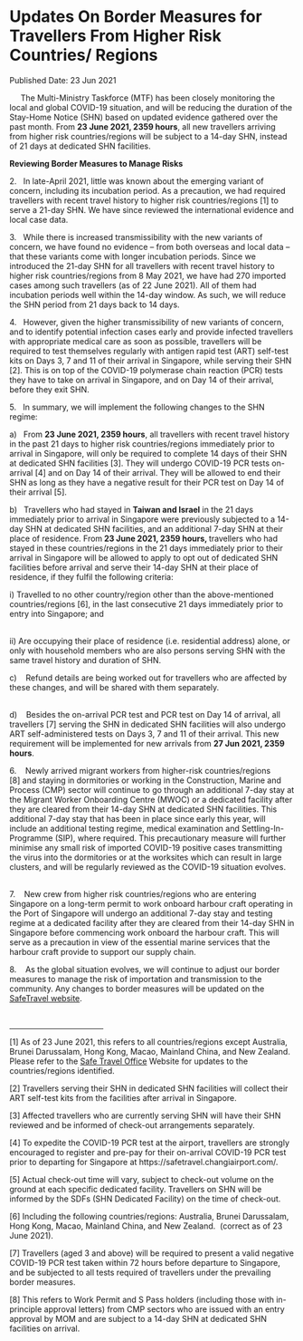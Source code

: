 <html>
    <meta http-equiv="Content-Type" content="text/html; charset=utf-8"/>
    <meta charset="utf-8"/>
    <title>Updates On Border Measures for Travellers From Higher Risk Countries/ Regions </title>
    <body><h1>Updates On Border Measures for Travellers From Higher Risk Countries/ Regions </h1>
    <p>Published Date: 23 Jun 2021</p> <p>&nbsp; &nbsp; &nbsp;The Multi-Ministry Taskforce (MTF) has been closely monitoring the local and global COVID-19 situation, and will be reducing the duration of the Stay-Home Notice (SHN) based on updated evidence gathered over the past month. From <strong>23 June 2021, 2359 hours</strong>, all new travellers arriving from higher risk countries/regions will be subject to a 14-day SHN, instead of 21 days at dedicated SHN facilities.</p> <p><strong>Reviewing Border Measures to Manage Risks</strong></p> <p>2.&nbsp; &nbsp;In late-April 2021, little was known about the emerging variant of concern, including its incubation period. As a precaution, we had required travellers with recent travel history to higher risk countries/regions [1]&nbsp;to serve a 21-day SHN. We have since reviewed the international evidence and local case data.</p><p><p>3.&nbsp; &nbsp;While there is increased transmissibility with the new variants of concern, we have found no evidence – from both overseas and local data – that these variants come with longer incubation periods. Since we introduced the 21-day SHN for all travellers with recent travel history to higher risk countries/regions from 8 May 2021, we have had 270 imported cases among such travellers (as of 22 June 2021). All of them had incubation periods well within the 14-day window. As such, we will reduce the SHN period from 21 days back to 14 days.</p></p><p><p>4.&nbsp; &nbsp;However, given the higher transmissibility of new variants of concern, and to identify potential infection cases early and provide infected travellers with appropriate medical care as soon as possible, travellers will be required to test themselves regularly with antigen rapid test (ART) self-test kits on Days 3, 7 and 11 of their arrival in Singapore, while serving their SHN [2]. This is on top of the COVID-19 polymerase chain reaction (PCR) tests they have to take on arrival in Singapore, and on Day 14 of their arrival, before they exit SHN.</p></p><p><p>5.&nbsp; &nbsp;In summary, we will implement the following changes to the SHN regime:</p></p><p><p>a)&nbsp; &nbsp;From <strong>23 June 2021, 2359 hours</strong>, all travellers with recent travel history in the past 21 days to higher risk countries/regions immediately prior to arrival in Singapore, will only be required to complete 14 days of their SHN at dedicated SHN facilities [3]. They will undergo COVID-19 PCR tests on-arrival [4]&nbsp;and on Day 14 of their arrival. They will be allowed to end their SHN as long as they have a negative result for their PCR test on Day 14 of their arrival [5].</p></p><p><p>b)&nbsp; &nbsp;Travellers who had stayed in <strong>Taiwan and Israel</strong> in the 21 days immediately prior to arrival in Singapore were previously subjected to a 14-day SHN at dedicated SHN facilities, and an additional 7-day SHN at their place of residence. From<strong> 23 June 2021, 2359 hours, </strong>travellers who had stayed in these countries/regions in the 21 days immediately prior to their arrival in Singapore will be allowed to apply to opt out of dedicated SHN facilities before arrival and serve their 14-day SHN at their place of residence, if they fulfil the following criteria:</p></p><p>i) Travelled to no other country/region other than the above-mentioned countries/regions [6], in the last consecutive 21 days immediately prior to entry into Singapore; and <p><br>ii) Are occupying their place of residence (i.e. residential address) alone, or only with household members who are also persons serving SHN with the same travel history and duration of SHN.<br></p></p><p>c)&nbsp; &nbsp; Refund details are being worked out for travellers who are affected by these changes, and will be shared with them separately.<p><br>d)&nbsp; &nbsp; Besides the on-arrival PCR test and PCR test on Day 14 of arrival, all travellers [7]&nbsp;serving the SHN in dedicated SHN facilities will also undergo ART self-administered tests on Days 3, 7 and 11 of their arrival. This new requirement will be implemented for new arrivals from <strong>27 Jun 2021, 2359 hours</strong>.<br></p></p><p>6.&nbsp; &nbsp; Newly arrived migrant workers from higher-risk countries/regions [8]&nbsp;and staying in dormitories or working in the Construction, Marine and Process (CMP) sector will continue to go through an additional 7-day stay at the Migrant Worker Onboarding Centre (MWOC) or a dedicated facility after they are cleared from their 14-day SHN at dedicated SHN facilities. This additional 7-day stay that has been in place since early this year, will include an additional testing regime, medical examination and Settling-In-Programme (SIP), where required. This precautionary measure will further minimise any small risk of imported COVID-19 positive cases transmitting the virus into the dormitories or at the worksites which can result in large clusters, and will be regularly reviewed as the COVID-19 situation evolves.<p><br>7.&nbsp; &nbsp; New crew from higher risk countries/regions who are entering Singapore on a long-term permit to work onboard harbour craft operating in the Port of Singapore will undergo an additional 7-day stay and testing regime at a dedicated facility after they are cleared from their 14-day SHN in Singapore before commencing work onboard the harbour craft. This will serve as a precaution in view of the essential marine services that the harbour craft provide to support our supply chain.</p></p><p>8.&nbsp; &nbsp; As the global situation evolves, we will continue to adjust our border measures to manage the risk of importation and transmission to the community. Any changes to border measures will be updated on the <a href="https://safetravel.ica.gov.sg/">SafeTravel website</a>. </p> <div><br clear="all"> <hr align="left" size="1" width="33%"> <div id="ftn1"> <p>[1] As of 23 June 2021, this refers to all countries/regions except Australia, Brunei Darussalam, Hong Kong, Macao, Mainland China, and New Zealand. Please refer to the <a href="file:///C:/Users/nataliexxgoh/Documents/Comms/Press%20Releases/11%20Jun%202021/18%20Jun%202021%20-%2014D%20SHN/PR/safetravel.ica.gov.sg">Safe Travel Office</a> Website for updates to the countries/regions identified.</p> </div> <div id="ftn2"> <p>[2] Travellers serving their SHN in dedicated SHN facilities will collect their ART self-test kits from the facilities after arrival in Singapore.</p> </div> <div id="ftn3"> <p>[3] Affected travellers who are currently serving SHN will have their SHN reviewed and be informed of check-out arrangements separately. </p> </div> <div id="ftn4"> <p>[4] To expedite the COVID-19 PCR test at the airport, travellers are strongly encouraged to register and pre-pay for their on-arrival COVID-19 PCR test prior to departing for Singapore at https://safetravel.changiairport.com/.</p> </div> <div id="ftn5"> <p>[5] Actual check-out time will vary, subject to check-out volume on the ground at each specific dedicated facility. Travellers on SHN will be informed by the SDFs (SHN Dedicated Facility) on the time of check-out.</p> </div> <div id="ftn6"> <p>[6] Including the following countries/regions: Australia, Brunei Darussalam, Hong Kong, Macao, Mainland China, and New Zealand. &nbsp;(correct as of 23 June 2021).</p> </div> <div id="ftn7"> <p>[7] Travellers (aged 3 and above) will be required to present a valid negative COVID-19 PCR test taken within 72 hours before departure to Singapore, and be subjected to all tests required of travellers under the prevailing border measures.</p> </div> <div id="ftn8"> <p>[8] This refers to Work Permit and S Pass holders (including those with in-principle approval letters) from CMP sectors who are issued with an entry approval by MOM and are subject to a 14-day SHN at dedicated SHN facilities on arrival. </p> </div> </div></body>
</html>